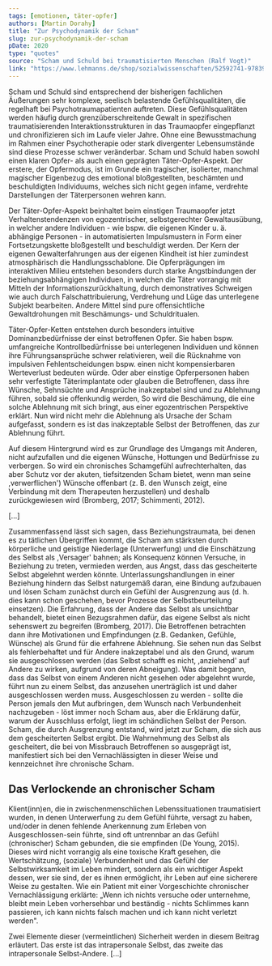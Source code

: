 ```yaml
---
tags: [emotionen, täter-opfer]
authors: [Martin Dorahy]
title: "Zur Psychodynamik der Scham"
slug: zur-psychodynamik-der-scham
pDate: 2020
type: "quotes"
source: "Scham und Schuld bei traumatisierten Menschen (Ralf Vogt)"
link: "https://www.lehmanns.de/shop/sozialwissenschaften/52592741-9783965431164-scham-und-schuld-bei-traumatisierten-menschen"
---
```


Scham und Schuld sind entsprechend der bisherigen fachlichen Äußerungen sehr komplexe, seelisch belastende Gefühlsqualitäten, die regelhaft bei Psychotraumapatienten auftreten. Diese Gefühlsqualitäten werden häufig durch grenzüberschreitende Gewalt in spezifischen traumatisierenden Interaktionsstrukturen in das Traumaopfer eingepflanzt und chronifizieren sich im Laufe vieler Jahre. Ohne eine Bewusstmachung im Rahmen einer Psychotherapie oder stark divergenter Lebensumstände sind diese Prozesse schwer veränderbar. Scham und Schuld haben sowohl einen klaren Opfer- als auch einen geprägten Täter-Opfer-Aspekt. Der erstere, der Opfermodus, ist im Grunde ein tragischer, isolierter, manchmal magischer Eigenbezug des emotional bloßgestellten, beschämten und beschuldigten Individuums, welches sich nicht gegen infame, verdrehte Darstellungen der Täterpersonen wehren kann.

Der Täter-Opfer-Aspekt beinhaltet beim einstigen Traumaopfer jetzt Verhaltenstendenzen von egozentrischer, selbstgerechter Gewaltausübung, in welcher andere Individuen - wie bspw. die eigenen Kinder u. ä. abhängige Personen - in automatisierten Impulsmustern in Form einer Fortsetzungskette bloßgestellt und beschuldigt werden. Der Kern der eigenen Gewalterfahrungen aus der eigenen Kindheit ist hier zumindest atmosphärisch die Handlungsschablone. Die Opferprägungen im interaktiven Milieu entstehen besonders durch starke Angstbindungen der beziehungsabhängigen Individuen, in welchen die Täter vorrangig mit Mitteln der Informationszurückhaltung, durch demonstratives Schweigen wie auch durch Falschattribuierung, Verdrehung und Lüge das unterlegene Subjekt bearbeiten. Andere Mittel sind pure offensichtliche Gewaltdrohungen mit Beschämungs- und Schuldritualen.

Täter-Opfer-Ketten entstehen durch besonders intuitive Dominanzbedürfnisse der einst betroffenen Opfer. Sie haben bspw. umfangreiche Kontrollbedürfnisse bei unterlegenen Individuen und können ihre Führungsansprüche schwer relativieren, weil die Rücknahme von impulsiven Fehlentscheidungen bspw. einen nicht kompensierbaren Werteverlust bedeuten würde. Oder aber einstige Opferpersonen haben sehr verfestigte Täterimplantate oder glauben die Betroffenen, dass ihre Wünsche, Sehnsüchte und Ansprüche inakzeptabel sind und zu Ablehnung führen, sobald sie offenkundig werden, So wird die Beschämung, die eine solche Ablehnung mit sich bringt, aus einer egozentrischen Perspektive erklärt. Nun wird nicht mehr die Ablehnung als Ursache der Scham aufgefasst, sondern es ist das inakzeptable Selbst der Betroffenen, das zur Ablehnung führt.

Auf diesem Hintergrund wird es zur Grundlage des Umgangs mit Anderen, nicht aufzufallen und die eigenen Wünsche, Hottungen und Bedürfnisse zu verbergen. So wird ein chronisches Schamgefühl aufrechterhalten, das aber Schutz vor der akuten, tiefsitzenden Scham bietet, wenn man seine ,verwerflichen') Wünsche offenbart (z. B. den Wunsch zeigt, eine Verbindung mit dem Therapeuten herzustellen) und deshalb zurückgewiesen wird (Bromberg, 2017; Schimmenti, 2012).

[…]

Zusammenfassend lässt sich sagen, dass Beziehungstraumata, bei denen es zu tätlichen Übergriffen kommt, die Scham am stärksten durch körperliche und geistige Niederlage (Unterwerfung) und die Einschätzung des Selbst als ,Versager' bahnen; als Konsequenz können Versuche, in Beziehung zu treten, vermieden werden, aus Angst, dass das gescheiterte Selbst abgelehnt werden könnte. Unterlassungshandlungen in einer Beziehung hindern das Selbst naturgemäß daran, eine Bindung aufzubauen und lösen Scham zunächst durch ein Gefühl der Ausgrenzung aus (d. h. dies kann schon geschehen, bevor Prozesse der Selbstbeurteilung einsetzen). Die Erfahrung, dass der Andere das Selbst als unsichtbar behandelt, bietet einen Bezugsrahmen dafür, das eigene Selbst als nicht sehenswert zu begreifen (Bromberg, 2017). Die Betroffenen betrachten dann ihre Motivationen und Empfindungen (z.B. Gedanken, Gefühle, Wünsche) als Grund für die erfahrene Ablehnung. Sie sehen nun das Selbst als fehlerbehaftet und für Andere inakzeptabel und als den Grund, warum sie ausgeschlossen werden (das Selbst schafft es nicht, ,anziehend' auf Andere zu wirken, aufgrund von deren Abneigung). Was damit begann, dass das Selbst von einem Anderen nicht gesehen oder abgelehnt wurde, führt nun zu einem Selbst, das anzusehen unerträglich ist und daher ausgeschlossen werden muss. Ausgeschlossen zu werden - sollte die Person jemals den Mut aufbringen, dem Wunsch nach Verbundenheit nachzugeben - löst immer noch Scham aus, aber die Erklärung dafür, warum der Ausschluss erfolgt, liegt im schändlichen Selbst der Person. Scham, die durch Ausgrenzung entstand, wird jetzt zur Scham, die sich aus dem gescheiterten Selbst ergibt. Die Wahrnehmung des Selbst als gescheitert, die bei von Missbrauch Betroffenen so ausgeprägt ist, manifestiert sich bei den Vernachlässigten in dieser Weise und kennzeichnet ihre chronische Scham.

## Das Verlockende an chronischer Scham

Klient(inn)en, die in zwischenmenschlichen Lebenssituationen traumatisiert wurden, in denen Unterwerfung zu dem Gefühl führte, versagt zu haben, und/oder in denen fehlende Anerkennung zum Erleben von Ausgeschlossen-sein führte, sind oft untrennbar an das Gefühl (chronischer) Scham gebunden, die sie empfinden (De Young, 2015). Dieses wird nicht vorrangig als eine toxische Kraft gesehen, die Wertschätzung, (soziale) Verbundenheit und das Gefühl der Selbstwirksamkeit im Leben mindert, sondern als ein wichtiger Aspekt dessen, wer sie sind, der es ihnen ermöglicht, ihr Leben auf eine sicherere Weise zu gestalten. Wie ein Patient mit einer Vorgeschichte chronischer Vernachlässigung erklärte: „Wenn ich nichts versuche oder unternehme, bleibt mein Leben vorhersehbar und beständig - nichts Schlimmes kann passieren, ich kann nichts falsch machen und ich kann nicht verletzt werden".

Zwei Elemente dieser (vermeintlichen) Sicherheit werden in diesem Beitrag erläutert. Das erste ist das intrapersonale Selbst, das zweite das intrapersonale Selbst-Andere. […]
